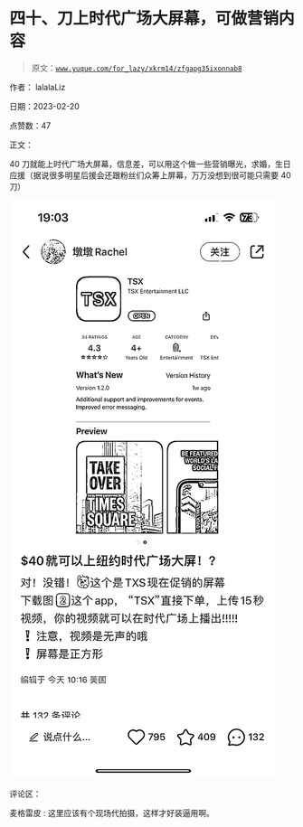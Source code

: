 # 四十、刀上时代广场大屏幕，可做营销内容

> 原文：[`www.yuque.com/for_lazy/xkrm14/zfgapg35ixonnab8`](https://www.yuque.com/for_lazy/xkrm14/zfgapg35ixonnab8)

作者： lalalaLiz

日期：2023-02-20

点赞数：47

正文：

40 刀就能上时代广场大屏幕，信息差，可以用这个做一些营销曝光，求婚，生日应援（据说很多明星后援会还跟粉丝们众筹上屏幕，万万没想到很可能只需要 40 刀）

![](img/9e217a35bee9d503b2681e5abd673e7e.png)

评论区：

麦格雷皮 : 这里应该有个现场代拍摄，这样才好装逼用啊。



